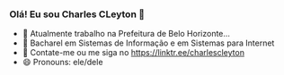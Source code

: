 ### Olá! Eu sou Charles CLeyton 👋

- 🔭 Atualmente trabalho na Prefeitura de Belo Horizonte...
- 🌱 Bacharel em Sistemas de Informação e em Sistemas para Internet
- 👯 Contate-me ou me siga no https://linktr.ee/charlescleyton
- 😄 Pronouns: ele/dele

